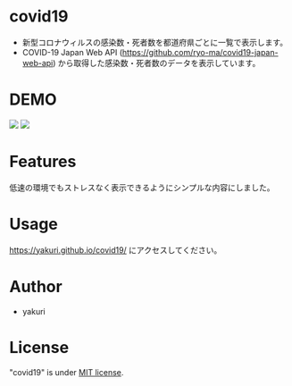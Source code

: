 # covid19

- 新型コロナウィルスの感染数・死者数を都道府県ごとに一覧で表示します。
- COVID-19 Japan Web API (https://github.com/ryo-ma/covid19-japan-web-api) から取得した感染数・死者数のデータを表示しています。

# DEMO

![](https://user-images.githubusercontent.com/62694113/79062726-aff36c00-7cd7-11ea-831b-139e28eb1d2c.png)
![](https://user-images.githubusercontent.com/62694113/79062728-b1bd2f80-7cd7-11ea-9888-eb09a207695a.png)

# Features
 
低速の環境でもストレスなく表示できるようにシンプルな内容にしました。
 
# Usage
 
https://yakuri.github.io/covid19/ にアクセスしてください。
 
# Author

* yakuri
 
# License 

"covid19" is under [MIT license](https://en.wikipedia.org/wiki/MIT_License).
